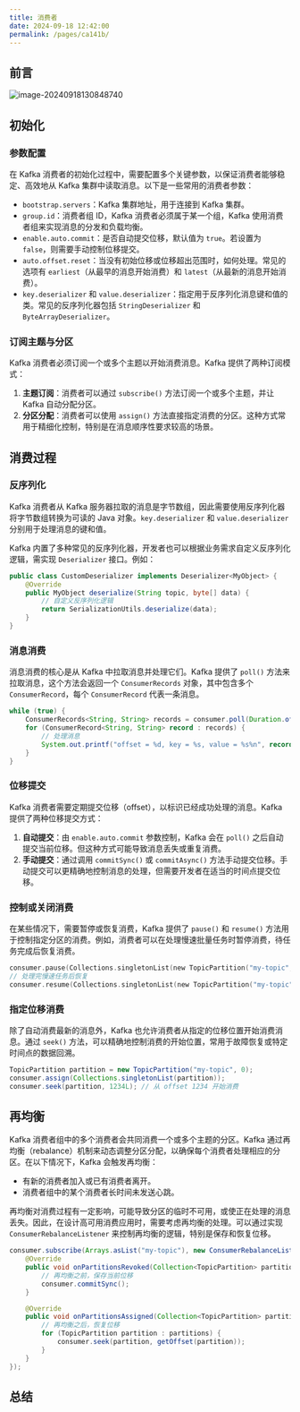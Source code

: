 ```yaml
---
title: 消费者
date: 2024-09-18 12:42:00
permalink: /pages/ca141b/
---
```


## 前言

![image-20240918130848740](https://echo798.oss-cn-shenzhen.aliyuncs.com/img/202409181308806.png)

## 初始化

### 参数配置

在 Kafka 消费者的初始化过程中，需要配置多个关键参数，以保证消费者能够稳定、高效地从 Kafka 集群中读取消息。以下是一些常用的消费者参数：

- `bootstrap.servers`：Kafka 集群地址，用于连接到 Kafka 集群。
- `group.id`：消费者组 ID，Kafka 消费者必须属于某一个组，Kafka 使用消费者组来实现消息的分发和负载均衡。
- `enable.auto.commit`：是否自动提交位移，默认值为 `true`。若设置为 `false`，则需要手动控制位移提交。
- `auto.offset.reset`：当没有初始位移或位移超出范围时，如何处理。常见的选项有 `earliest`（从最早的消息开始消费）和 `latest`（从最新的消息开始消费）。
- `key.deserializer` 和 `value.deserializer`：指定用于反序列化消息键和值的类。常见的反序列化器包括 `StringDeserializer` 和 `ByteArrayDeserializer`。

### 订阅主题与分区

Kafka 消费者必须订阅一个或多个主题以开始消费消息。Kafka 提供了两种订阅模式：

1. **主题订阅**：消费者可以通过 `subscribe()` 方法订阅一个或多个主题，并让 Kafka 自动分配分区。
2. **分区分配**：消费者可以使用 `assign()` 方法直接指定消费的分区。这种方式常用于精细化控制，特别是在消息顺序性要求较高的场景。

## 消费过程

### 反序列化

Kafka 消费者从 Kafka 服务器拉取的消息是字节数组，因此需要使用反序列化器将字节数组转换为可读的 Java 对象。`key.deserializer` 和 `value.deserializer` 分别用于处理消息的键和值。

Kafka 内置了多种常见的反序列化器，开发者也可以根据业务需求自定义反序列化逻辑，需实现 `Deserializer` 接口。例如：

```Java
public class CustomDeserializer implements Deserializer<MyObject> {
    @Override
    public MyObject deserialize(String topic, byte[] data) {
        // 自定义反序列化逻辑
        return SerializationUtils.deserialize(data);
    }
}
```

### 消息消费

消息消费的核心是从 Kafka 中拉取消息并处理它们。Kafka 提供了 `poll()` 方法来拉取消息，这个方法会返回一个 `ConsumerRecords` 对象，其中包含多个 `ConsumerRecord`，每个 `ConsumerRecord` 代表一条消息。

```Java
while (true) {
    ConsumerRecords<String, String> records = consumer.poll(Duration.ofMillis(100));
    for (ConsumerRecord<String, String> record : records) {
        // 处理消息
        System.out.printf("offset = %d, key = %s, value = %s%n", record.offset(), record.key(), record.value());
    }
}
```

### 位移提交

Kafka 消费者需要定期提交位移（offset），以标识已经成功处理的消息。Kafka 提供了两种位移提交方式：

1. **自动提交**：由 `enable.auto.commit` 参数控制，Kafka 会在 `poll()` 之后自动提交当前位移。但这种方式可能导致消息丢失或重复消费。
2. **手动提交**：通过调用 `commitSync()` 或 `commitAsync()` 方法手动提交位移。手动提交可以更精确地控制消息的处理，但需要开发者在适当的时间点提交位移。

### 控制或关闭消费

在某些情况下，需要暂停或恢复消费，Kafka 提供了 `pause()` 和 `resume()` 方法用于控制指定分区的消费。例如，消费者可以在处理慢速批量任务时暂停消费，待任务完成后恢复消费。

```c
consumer.pause(Collections.singletonList(new TopicPartition("my-topic", 0)));
// 处理完慢速任务后恢复
consumer.resume(Collections.singletonList(new TopicPartition("my-topic", 0)));
```



### 指定位移消费

除了自动消费最新的消息外，Kafka 也允许消费者从指定的位移位置开始消费消息。通过 `seek()` 方法，可以精确地控制消费的开始位置，常用于故障恢复或特定时间点的数据回溯。

```Java
TopicPartition partition = new TopicPartition("my-topic", 0);
consumer.assign(Collections.singletonList(partition));
consumer.seek(partition, 1234L); // 从 offset 1234 开始消费
```

## 再均衡

Kafka 消费者组中的多个消费者会共同消费一个或多个主题的分区。Kafka 通过再均衡（rebalance）机制来动态调整分区分配，以确保每个消费者处理相应的分区。在以下情况下，Kafka 会触发再均衡：

- 有新的消费者加入或已有消费者离开。
- 消费者组中的某个消费者长时间未发送心跳。

再均衡对消费过程有一定影响，可能导致分区的临时不可用，或使正在处理的消息丢失。因此，在设计高可用消费应用时，需要考虑再均衡的处理。可以通过实现 `ConsumerRebalanceListener` 来控制再均衡的逻辑，特别是保存和恢复位移。

```Java
consumer.subscribe(Arrays.asList("my-topic"), new ConsumerRebalanceListener() {
    @Override
    public void onPartitionsRevoked(Collection<TopicPartition> partitions) {
        // 再均衡之前，保存当前位移
        consumer.commitSync();
    }

    @Override
    public void onPartitionsAssigned(Collection<TopicPartition> partitions) {
        // 再均衡之后，恢复位移
        for (TopicPartition partition : partitions) {
            consumer.seek(partition, getOffset(partition));
        }
    }
});
```

## 总结

